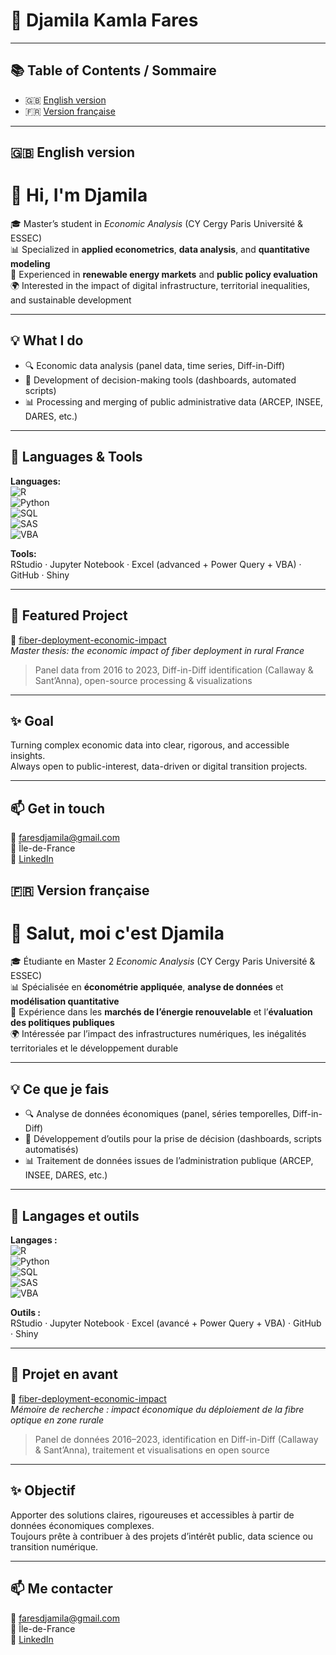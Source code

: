 # 👋 Djamila Kamla Fares

---

## 📚 Table of Contents / Sommaire

- 🇬🇧 [English version](#-english-version)
- 🇫🇷 [Version française](#-version-française)

---

## 🇬🇧 English version
# 👋 Hi, I'm Djamila
🎓 Master’s student in *Economic Analysis* (CY Cergy Paris Université & ESSEC)  
📊 Specialized in **applied econometrics**, **data analysis**, and **quantitative modeling**  
🌱 Experienced in **renewable energy markets** and **public policy evaluation**  
🌍 Interested in the impact of digital infrastructure, territorial inequalities, and sustainable development

---

## 💡 What I do

- 🔍 Economic data analysis (panel data, time series, Diff-in-Diff)
- 🧠 Development of decision-making tools (dashboards, automated scripts)
- 📊 Processing and merging of public administrative data (ARCEP, INSEE, DARES, etc.)

---

## 🧰 Languages & Tools

**Languages:**  
![R](https://img.shields.io/badge/R-276DC3?style=flat-square&logo=r&logoColor=white)  
![Python](https://img.shields.io/badge/Python-3776AB?style=flat-square&logo=python&logoColor=white)  
![SQL](https://img.shields.io/badge/SQL-336791?style=flat-square&logo=postgresql&logoColor=white)  
![SAS](https://img.shields.io/badge/SAS-0277BD?style=flat-square&logo=sas&logoColor=white)  
![VBA](https://img.shields.io/badge/VBA-217346?style=flat-square&logo=microsoft-excel&logoColor=white)

**Tools:**  
RStudio · Jupyter Notebook · Excel (advanced + Power Query + VBA) · GitHub · Shiny 

---

## 🚀 Featured Project

🔗 [fiber-deployment-economic-impact](https://github.com/DjamilaKamla/fiber-deployment-economic-impact)  
*Master thesis: the economic impact of fiber deployment in rural France*  
> Panel data from 2016 to 2023, Diff-in-Diff identification (Callaway & Sant’Anna), open-source processing & visualizations

---

## ✨ Goal

Turning complex economic data into clear, rigorous, and accessible insights.  
Always open to public-interest, data-driven or digital transition projects.

---

## 📫 Get in touch

📧 faresdjamila@gmail.com  
📍 Île-de-France  
🔗 [LinkedIn](https://www.linkedin.com/in/djamila-kamla-fares-1bb5261b6/) 

## 🇫🇷 Version française
# 👋 Salut, moi c'est Djamila

🎓 Étudiante en Master 2 *Economic Analysis* (CY Cergy Paris Université & ESSEC)  
📊 Spécialisée en **économétrie appliquée**, **analyse de données** et **modélisation quantitative**  
🌱 Expérience dans les **marchés de l’énergie renouvelable** et l’**évaluation des politiques publiques**  
🌍 Intéressée par l’impact des infrastructures numériques, les inégalités territoriales et le développement durable

---

## 💡 Ce que je fais

- 🔍 Analyse de données économiques (panel, séries temporelles, Diff-in-Diff)
- 🧠 Développement d’outils pour la prise de décision (dashboards, scripts automatisés)
- 📊 Traitement de données issues de l’administration publique (ARCEP, INSEE, DARES, etc.)

---

## 🧰 Langages et outils

**Langages :**  
![R](https://img.shields.io/badge/R-276DC3?style=flat-square&logo=r&logoColor=white)  
![Python](https://img.shields.io/badge/Python-3776AB?style=flat-square&logo=python&logoColor=white)  
![SQL](https://img.shields.io/badge/SQL-336791?style=flat-square&logo=postgresql&logoColor=white)  
![SAS](https://img.shields.io/badge/SAS-0277BD?style=flat-square&logo=sas&logoColor=white)  
![VBA](https://img.shields.io/badge/VBA-217346?style=flat-square&logo=microsoft-excel&logoColor=white)

**Outils :**  
RStudio · Jupyter Notebook · Excel (avancé + Power Query + VBA) · GitHub · Shiny 

---

## 🚀 Projet en avant

🔗 [fiber-deployment-economic-impact](https://github.com/DjamilaKamla/fiber-deployment-economic-impact)  
*Mémoire de recherche : impact économique du déploiement de la fibre optique en zone rurale*  
> Panel de données 2016–2023, identification en Diff-in-Diff (Callaway & Sant’Anna), traitement et visualisations en open source

---

## ✨ Objectif

Apporter des solutions claires, rigoureuses et accessibles à partir de données économiques complexes.  
Toujours prête à contribuer à des projets d’intérêt public, data science ou transition numérique.

---

## 📫 Me contacter

📧 faresdjamila@gmail.com  
📍 Île-de-France  
🔗 [LinkedIn](https://www.linkedin.com/in/djamila-kamla-fares-1bb5261b6/)

